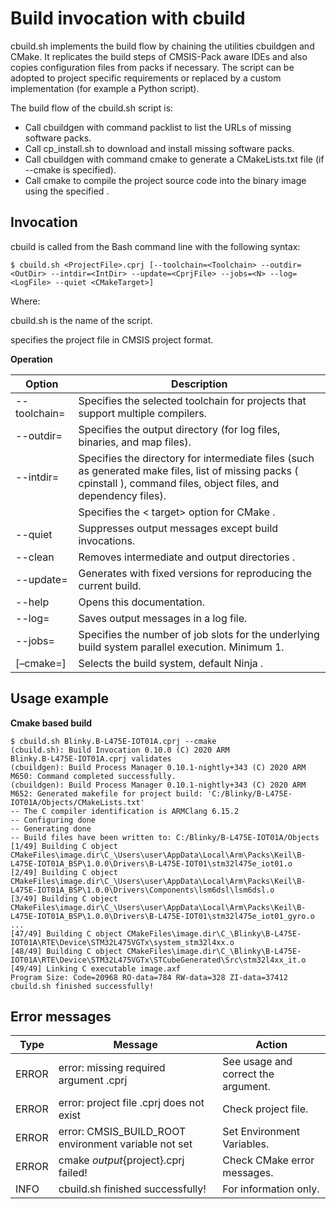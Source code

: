 # Build invocation with cbuild

cbuild.sh implements the build flow by chaining the utilities cbuildgen and CMake. It replicates the build steps of CMSIS-Pack aware IDEs and also copies configuration files from packs if necessary. The script can be adopted to project specific requirements or replaced by a custom implementation (for example a Python script).

The build flow of the cbuild.sh script is:

- Call cbuildgen with command packlist to list the URLs of missing software packs.
- Call cp_install.sh to download and install missing software packs.
- Call cbuildgen with command cmake to generate a CMakeLists.txt file (if --cmake is specified).
- Call cmake to compile the project source code into the binary image using the specified <BuildSystem>.

## Invocation

cbuild is called from the Bash command line with the following syntax:

```
$ cbuild.sh <ProjectFile>.cprj [--toolchain=<Toolchain> --outdir=<OutDir> --intdir=<IntDir> --update=<CprjFile> --jobs=<N> --log=<LogFile> --quiet <CMakeTarget>]
```

Where:

cbuild.sh is the name of the script.

<ProjectFile> specifies the project file in CMSIS project format.

**Operation**

| Option                  | Description                                                                                      |
|-------------------------|--------------------------------------------------------------------------------------------------|
| --toolchain=<Toolchain> | Specifies the selected toolchain for projects that support multiple compilers.                   |
| --outdir=<OutDir>       | Specifies the output directory (for log files, binaries, and map files).                         |
| --intdir=<IntDir>       | Specifies the directory for intermediate files (such as generated make files, list of missing packs ( cpinstall ), command files, object files, and dependency files).                                                             |
| <CMakeTarget>           | Specifies the < target> option for CMake .                                                       |
| --quiet                 | Suppresses output messages except build invocations.                                             |
| --clean                 | Removes intermediate and output directories .                                                    |
| --update=<CprjFile>     | Generates <CprjFile> with fixed versions for reproducing the current build.                      |
| --help                  | Opens this documentation.                                                                        |
| --log=<LogFile>         | Saves output messages in a log file.                                                             |
| --jobs=<N>              | Specifies the number of job slots for the underlying build system parallel execution. Minimum 1. |
| [–cmake=<BuildSystem>]  | Selects the build system, default Ninja .                                                        |

## Usage example

**Cmake based build**

```
$ cbuild.sh Blinky.B-L475E-IOT01A.cprj --cmake
(cbuild.sh): Build Invocation 0.10.0 (C) 2020 ARM
Blinky.B-L475E-IOT01A.cprj validates
(cbuildgen): Build Process Manager 0.10.1-nightly+343 (C) 2020 ARM
M650: Command completed successfully.
(cbuildgen): Build Process Manager 0.10.1-nightly+343 (C) 2020 ARM
M652: Generated makefile for project build: 'C:/Blinky/B-L475E-IOT01A/Objects/CMakeLists.txt'
-- The C compiler identification is ARMClang 6.15.2
-- Configuring done
-- Generating done
-- Build files have been written to: C:/Blinky/B-L475E-IOT01A/Objects
[1/49] Building C object CMakeFiles\image.dir\C_\Users\user\AppData\Local\Arm\Packs\Keil\B-L475E-IOT01A_BSP\1.0.0\Drivers\B-L475E-IOT01\stm32l475e_iot01.o
[2/49] Building C object CMakeFiles\image.dir\C_\Users\user\AppData\Local\Arm\Packs\Keil\B-L475E-IOT01A_BSP\1.0.0\Drivers\Components\lsm6dsl\lsm6dsl.o
[3/49] Building C object CMakeFiles\image.dir\C_\Users\user\AppData\Local\Arm\Packs\Keil\B-L475E-IOT01A_BSP\1.0.0\Drivers\B-L475E-IOT01\stm32l475e_iot01_gyro.o
...
[47/49] Building C object CMakeFiles\image.dir\C_\Blinky\B-L475E-IOT01A\RTE\Device\STM32L475VGTx\system_stm32l4xx.o
[48/49] Building C object CMakeFiles\image.dir\C_\Blinky\B-L475E-IOT01A\RTE\Device\STM32L475VGTx\STCubeGenerated\Src\stm32l4xx_it.o
[49/49] Linking C executable image.axf
Program Size: Code=20968 RO-data=784 RW-data=328 ZI-data=37412
cbuild.sh finished successfully!
```

## Error messages

| Type  | Message                                              | Action                              |
|-------|------------------------------------------------------|-------------------------------------|
| ERROR | error: missing required argument <project>.cprj      | See usage and correct the argument. |
| ERROR | error: project file <project>.cprj does not exist    | Check project file.                 |
| ERROR | error: CMSIS_BUILD_ROOT environment variable not set | Set Environment Variables.          |
| ERROR | cmake ${output}${project}.cprj failed!               | Check CMake error messages.         |
| INFO  | cbuild.sh finished successfully!                     | For information only.               |